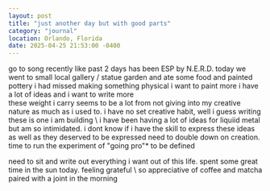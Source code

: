 ```yaml
---
layout: post
title: "just another day but with good parts"
category: "journal"
location: Orlando, Florida
date: 2025-04-25 21:53:00 -0400
---
```


go to song recently like past 2 days has been ESP by N.E.R.D. 
today we went to small local gallery / statue garden and ate some food and painted pottery
i had missed making something physical 
i want to paint more
i have a lot of ideas and i want to write more \
these weight i carry seems to be a lot from not giving into my creative nature as much as i used to. 
i have no set creative habit, well i guess writing these is one i am building
\ 
i have been having a lot of ideas for liquiid metal but am so intimidated. i dont know if i have the skill to express these ideas as well as they deserved to be expressed
need to double down on creation. time to run the experiment of "going pro"* 
to be defined 

need to sit and write out everything i want out of this life. spent some great time in the sun today. feeling grateful
\ so appreciative of coffee and matcha paired with a joint in the morning
